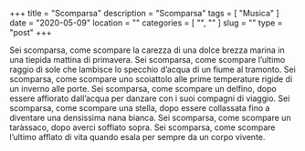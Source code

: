 +++
title = "Scomparsa"
description = "Scomparsa"
tags = [ "Musica" ]
date = "2020-05-09"
location = ""
categories = [
  "",
  ""
]
slug = ""
type = "post"
+++

Sei scomparsa, come scompare la carezza di una dolce brezza marina in una tiepida mattina di primavera. Sei scomparsa, come scompare l’ultimo raggio di sole che lambisce lo specchio d’acqua di un fiume al tramonto. Sei scomparsa, come scompare uno scoiattolo alle prime temperature rigide di un inverno alle porte. Sei scomparsa, come scompare un delfino, dopo essere affiorato dall’acqua per danzare con i suoi compagni di viaggio. Sei scomparsa, come scompare una stella, dopo essere collassata fino a diventare una densissima nana bianca. Sei scomparsa, come scompare un taràssaco, dopo averci soffiato sopra. Sei scomparsa, come scompare l’ultimo afflato di vita quando esala per sempre da un corpo vivente.
